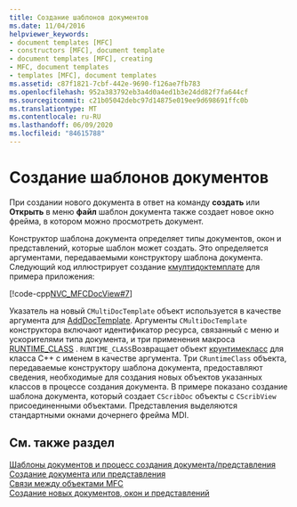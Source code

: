 ```yaml
---
title: Создание шаблонов документов
ms.date: 11/04/2016
helpviewer_keywords:
- document templates [MFC]
- constructors [MFC], document template
- document templates [MFC], creating
- MFC, document templates
- templates [MFC], document templates
ms.assetid: c87f1821-7cbf-442e-9690-f126ae7fb783
ms.openlocfilehash: 952a383792eb3a4d0a4ed1b3e24dd82f7fa644cf
ms.sourcegitcommit: c21b05042debc97d14875e019ee9d698691ffc0b
ms.translationtype: MT
ms.contentlocale: ru-RU
ms.lasthandoff: 06/09/2020
ms.locfileid: "84615788"
---
```

# <a name="document-template-creation"></a>Создание шаблонов документов

При создании нового документа в ответ на команду **создать** или **Открыть** в меню **файл** шаблон документа также создает новое окно фрейма, в котором можно просмотреть документ.

Конструктор шаблона документа определяет типы документов, окон и представлений, которые шаблон может создать. Это определяется аргументами, передаваемыми конструктору шаблона документа. Следующий код иллюстрирует создание [кмултидоктемплате](reference/cmultidoctemplate-class.md) для примера приложения:

[!code-cpp[NVC_MFCDocView#7](codesnippet/cpp/document-template-creation_1.cpp)]

Указатель на новый `CMultiDocTemplate` объект используется в качестве аргумента для [AddDocTemplate](reference/cwinapp-class.md#adddoctemplate). Аргументы `CMultiDocTemplate` конструктора включают идентификатор ресурса, связанный с меню и ускорителями типа документа, и три применения макроса [RUNTIME_CLASS](reference/run-time-object-model-services.md#runtime_class) . `RUNTIME_CLASS`Возвращает объект [крунтимекласс](reference/cruntimeclass-structure.md) для класса C++ с именем в качестве аргумента. Три `CRuntimeClass` объекта, передаваемые конструктору шаблона документа, предоставляют сведения, необходимые для создания новых объектов указанных классов в процессе создания документа. В примере показано создание шаблона документа, который создает `CScribDoc` объекты с `CScribView` присоединенными объектами. Представления выделяются стандартными окнами дочернего фрейма MDI.

## <a name="see-also"></a>См. также раздел

[Шаблоны документов и процесс создания документа/представления](document-templates-and-the-document-view-creation-process.md)<br/>
[Создание документа или представления](document-view-creation.md)<br/>
[Связи между объектами MFC](relationships-among-mfc-objects.md)<br/>
[Создание новых документов, окон и представлений](creating-new-documents-windows-and-views.md)
